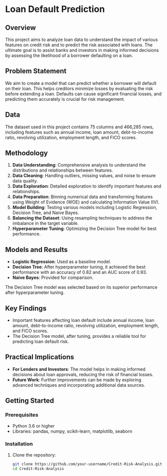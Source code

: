 # Loan Default Prediction

## Overview
This project aims to analyze loan data to understand the impact of various features on credit risk and to predict the risk associated with loans. The ultimate goal is to assist banks and investors in making informed decisions by assessing the likelihood of a borrower defaulting on a loan.

## Problem Statement
We aim to create a model that can predict whether a borrower will default on their loan. This helps creditors minimize losses by evaluating the risk before extending a loan. Defaults can cause significant financial losses, and predicting them accurately is crucial for risk management.

## Data
The dataset used in this project contains 75 columns and 466,285 rows, including features such as annual income, loan amount, debt-to-income ratio, revolving utilization, employment length, and FICO scores.

## Methodology
1. **Data Understanding**: Comprehensive analysis to understand the distributions and relationships between features.
2. **Data Cleaning**: Handling outliers, missing values, and noise to ensure data quality.
3. **Data Exploration**: Detailed exploration to identify important features and relationships.
4. **Data Preparation**: Binning numerical data and transforming features using Weight of Evidence (WOE) and calculating Information Value (IV).
5. **Model Building**: Testing various models including Logistic Regression, Decision Tree, and Naive Bayes.
6. **Balancing the Dataset**: Using resampling techniques to address the imbalance in the target variable.
7. **Hyperparameter Tuning**: Optimizing the Decision Tree model for best performance.

## Models and Results
- **Logistic Regression**: Used as a baseline model.
- **Decision Tree**: After hyperparameter tuning, it achieved the best performance with an accuracy of 0.82 and an AUC score of 0.93.
- **Naive Bayes**: Provided for comparison.

The Decision Tree model was selected based on its superior performance after hyperparameter tuning.

## Key Findings
- Important features affecting loan default include annual income, loan amount, debt-to-income ratio, revolving utilization, employment length, and FICO scores.
- The Decision Tree model, after tuning, provides a reliable tool for predicting loan default risk.

## Practical Implications
- **For Lenders and Investors**: The model helps in making informed decisions about loan approvals, reducing the risk of financial losses.
- **Future Work**: Further improvements can be made by exploring advanced techniques and incorporating additional data sources.

## Getting Started
### Prerequisites
- Python 3.6 or higher
- Libraries: pandas, numpy, scikit-learn, matplotlib, seaborn

### Installation
1. Clone the repository:
   ```bash
   git clone https://github.com/your-username/Credit-Risk-Analysis.git
   cd Credit-Risk-Analysis
